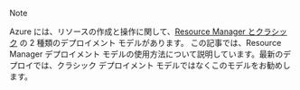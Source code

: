 > [!NOTE]
> Azure には、リソースの作成と操作に関して、[Resource Manager とクラシック](../articles/azure-resource-manager/resource-manager-deployment-model.md) の 2 種類のデプロイメント モデルがあります。  この記事では、Resource Manager デプロイメント モデルの使用方法について説明しています。最新のデプロイでは、クラシック デプロイメント モデルではなくこのモデルをお勧めします。
